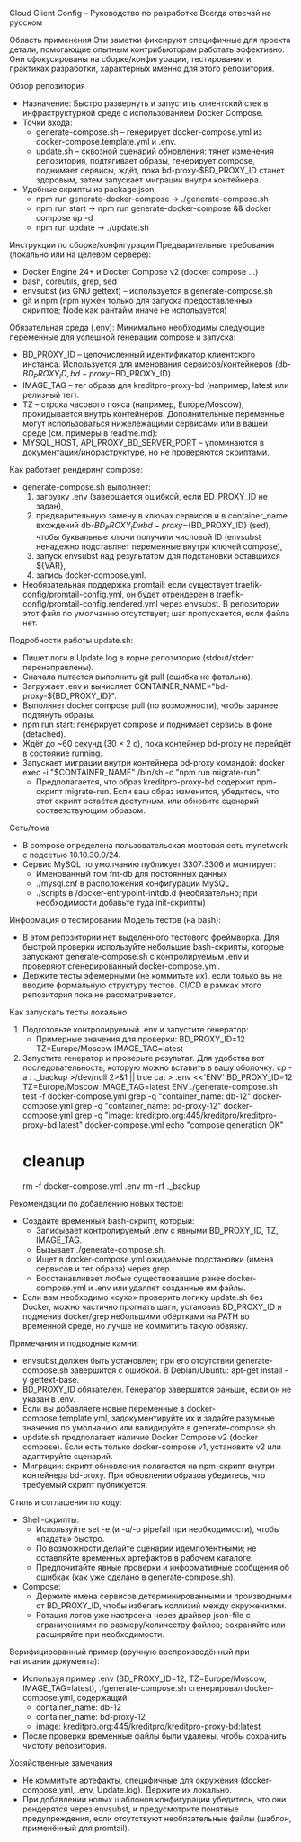 Cloud Client Config – Руководство по разработке
Всегда отвечай на русском

Область применения
Эти заметки фиксируют специфичные для проекта детали, помогающие опытным контрибьюторам работать эффективно. Они сфокусированы на сборке/конфигурации, тестировании и практиках разработки, характерных именно для этого репозитория.

Обзор репозитория
- Назначение: Быстро развернуть и запустить клиентский стек в инфраструктурной среде с использованием Docker Compose.
- Точки входа:
  - generate-compose.sh – генерирует docker-compose.yml из docker-compose.template.yml и .env.
  - update.sh – сквозной сценарий обновления: тянет изменения репозитория, подтягивает образы, генерирует compose, поднимает сервисы, ждёт, пока bd-proxy-$BD_PROXY_ID станет здоровым, затем запускает миграции внутри контейнера.
- Удобные скрипты из package.json:
  - npm run generate-docker-compose → ./generate-compose.sh
  - npm run start → npm run generate-docker-compose && docker compose up -d
  - npm run update → ./update.sh

Инструкции по сборке/конфигурации
Предварительные требования (локально или на целевом сервере):
- Docker Engine 24+ и Docker Compose v2 (docker compose …)
- bash, coreutils, grep, sed
- envsubst (из GNU gettext) – используется в generate-compose.sh
- git и npm (npm нужен только для запуска предоставленных скриптов; Node как рантайм иначе не используется)

Обязательная среда (.env):
Минимально необходимы следующие переменные для успешной генерации compose и запуска:
- BD_PROXY_ID – целочисленный идентификатор клиентского инстанса. Используется для именования сервисов/контейнеров (db-$BD_PROXY_ID, bd-proxy-$BD_PROXY_ID).
- IMAGE_TAG – тег образа для kreditpro-proxy-bd (например, latest или релизный тег).
- TZ – строка часового пояса (например, Europe/Moscow), прокидывается внутрь контейнеров.
Дополнительные переменные могут использоваться нижележащими сервисами или в вашей среде (см. примеры в readme.md):
- MYSQL_HOST, API_PROXY_BD_SERVER_PORT – упоминаются в документации/инфраструктуре, но не проверяются скриптами.

Как работает рендеринг compose:
- generate-compose.sh выполняет:
  1) загрузку .env (завершается ошибкой, если BD_PROXY_ID не задан),
  2) предварительную замену в ключах сервисов и в container_name вхождений db-${BD_PROXY_ID} и bd-proxy-${BD_PROXY_ID} (sed), чтобы буквальные ключи получили числовой ID (envsubst ненадежно подставляет переменные внутри ключей compose),
  3) запуск envsubst над результатом для подстановки оставшихся ${VAR},
  4) запись docker-compose.yml.
- Необязательная поддержка promtail: если существует traefik-config/promtail-config.yml, он будет отрендерен в traefik-config/promtail-config.rendered.yml через envsubst. В репозитории этот файл по умолчанию отсутствует; шаг пропускается, если файла нет.

Подробности работы update.sh:
- Пишет логи в Update.log в корне репозитория (stdout/stderr перенаправлены).
- Сначала пытается выполнить git pull (ошибка не фатальна).
- Загружает .env и вычисляет CONTAINER_NAME="bd-proxy-${BD_PROXY_ID}".
- Выполняет docker compose pull (по возможности), чтобы заранее подтянуть образы.
- npm run start: генерирует compose и поднимает сервисы в фоне (detached).
- Ждёт до ~60 секунд (30 × 2 с), пока контейнер bd-proxy не перейдёт в состояние running.
- Запускает миграции внутри контейнера bd-proxy командой: docker exec -i "$CONTAINER_NAME" /bin/sh -c "npm run migrate-run".
  - Предполагается, что образ kreditpro-proxy-bd содержит npm-скрипт migrate-run. Если ваш образ изменится, убедитесь, что этот скрипт остаётся доступным, или обновите сценарий соответствующим образом.

Сеть/тома
- В compose определена пользовательская мостовая сеть mynetwork с подсетью 10.10.30.0/24.
- Сервис MySQL по умолчанию публикует 3307:3306 и монтирует:
  - Именованный том fnt-db для постоянных данных
  - ./mysql.cnf в расположения конфигурации MySQL
  - ./scripts в /docker-entrypoint-initdb.d (необязательно; при необходимости добавьте туда init-скрипты)

Информация о тестировании
Модель тестов (на bash):
- В этом репозитории нет выделенного тестового фреймворка. Для быстрой проверки используйте небольшие bash-скрипты, которые запускают generate-compose.sh с контролируемым .env и проверяют сгенерированный docker-compose.yml.
- Держите тесты эфемерными (не коммитьте их), если только вы не вводите формальную структуру тестов. CI/CD в рамках этого репозитория пока не рассматривается.

Как запускать тесты локально:
1) Подготовьте контролируемый .env и запустите генератор:
   - Примерные значения для проверки:
     BD_PROXY_ID=12
     TZ=Europe/Moscow
     IMAGE_TAG=latest
2) Запустите генератор и проверьте результат. Для удобства вот последовательность, которую можно вставить в вашу оболочку:
   cp -a . ._backup >/dev/null 2>&1 || true
   cat > .env <<'ENV'
   BD_PROXY_ID=12
   TZ=Europe/Moscow
   IMAGE_TAG=latest
   ENV
   ./generate-compose.sh
   test -f docker-compose.yml
   grep -q "container_name: db-12" docker-compose.yml
   grep -q "container_name: bd-proxy-12" docker-compose.yml
   grep -q "image: kreditpro.org:445/kreditpro/kreditpro-proxy-bd:latest" docker-compose.yml
   echo "compose generation OK"
   # cleanup
   rm -f docker-compose.yml .env
   rm -rf ._backup

Рекомендации по добавлению новых тестов:
- Создайте временный bash-скрипт, который:
  - Записывает контролируемый .env с явными BD_PROXY_ID, TZ, IMAGE_TAG.
  - Вызывает ./generate-compose.sh.
  - Ищет в docker-compose.yml ожидаемые подстановки (имена сервисов и тег образа) через grep.
  - Восстанавливает любые существовавшие ранее docker-compose.yml и .env или удаляет созданные им файлы.
- Если вам необходимо «сухо» проверить логику update.sh без Docker, можно частично прогнать шаги, установив BD_PROXY_ID и подменив docker/grep небольшими обёртками на PATH во временной среде, но лучше не коммитить такую обвязку.

Примечания и подводные камни:
- envsubst должен быть установлен; при его отсутствии generate-compose.sh завершится с ошибкой. В Debian/Ubuntu: apt-get install -y gettext-base.
- BD_PROXY_ID обязателен. Генератор завершится раньше, если он не указан в .env.
- Если вы добавляете новые переменные в docker-compose.template.yml, задокументируйте их и задайте разумные значения по умолчанию или валидируйте в generate-compose.sh.
- update.sh предполагает наличие Docker Compose v2 (docker compose). Если есть только docker-compose v1, установите v2 или адаптируйте сценарий.
- Миграции: скрипт обновления полагается на npm-скрипт внутри контейнера bd-proxy. При обновлении образов убедитесь, что требуемый скрипт публикуется.

Стиль и соглашения по коду:
- Shell-скрипты:
  - Используйте set -e (и -u/-o pipefail при необходимости), чтобы «падать» быстро.
  - По возможности делайте сценарии идемпотентными; не оставляйте временных артефактов в рабочем каталоге.
  - Предпочитайте явные проверки и информативные сообщения об ошибках (как уже сделано в generate-compose.sh).
- Compose:
  - Держите имена сервисов детерминированными и производными от BD_PROXY_ID, чтобы избегать коллизий между окружениями.
  - Ротация логов уже настроена через драйвер json-file с ограничениями по размеру/количеству файлов; сохраняйте или расширяйте при необходимости.

Верифицированный пример (вручную воспроизведённый при написании документа):
- Используя пример .env (BD_PROXY_ID=12, TZ=Europe/Moscow, IMAGE_TAG=latest), ./generate-compose.sh сгенерировал docker-compose.yml, содержащий:
  - container_name: db-12
  - container_name: bd-proxy-12
  - image: kreditpro.org:445/kreditpro/kreditpro-proxy-bd:latest
- После проверки временные файлы были удалены, чтобы сохранить чистоту репозитория.

Хозяйственные замечания
- Не коммитьте артефакты, специфичные для окружения (docker-compose.yml, .env, Update.log). Держите их локально.
- При добавлении новых шаблонов конфигурации убедитесь, что они рендерятся через envsubst, и предусмотрите понятные предупреждения, если отсутствуют необязательные файлы (шаблон, применённый для promtail).
